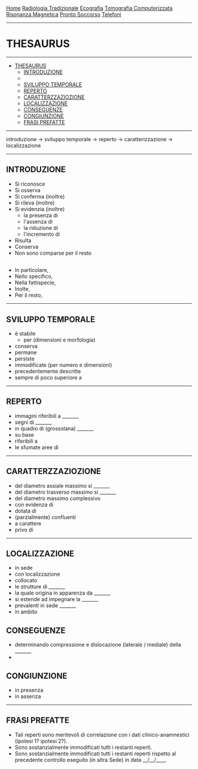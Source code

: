 <div class="topnav">
  <a href="https://sl-rad.github.io/SL-Rad-Vademecum">Home</a>
  <a href="https://sl-rad.github.io/SL-Rad-Vademecum/radiologia_tradizionale.html">Radiologia Tradizionale</a>
  <a href="https://sl-rad.github.io/SL-Rad-Vademecum/ecografia.html">Ecografia</a>
  <a href="https://sl-rad.github.io/SL-Rad-Vademecum/tomografia_computerizzata.html">Tomografia Computerizzata</a>
  <a href="https://sl-rad.github.io/SL-Rad-Vademecum/risonanza_magnetica.html">Risonanza Magnetica</a>
  <a href="https://sl-rad.github.io/SL-Rad-Vademecum/pronto_soccorso.html">Pronto Soccorso</a>
  <a href="https://sl-rad.github.io/SL-Rad-Vademecum/contatti.html">Telefoni</a>
</div>

- - -

# THESAURUS

- - -

- [THESAURUS](#thesaurus)
  - [INTRODUZIONE](#introduzione)
  - [](#)
  - [SVILUPPO TEMPORALE](#sviluppo-temporale)
  - [REPERTO](#reperto)
  - [CARATTERZZAZIOZIONE](#caratterzzaziozione)
  - [LOCALIZZAZIONE](#localizzazione)
  - [CONSEGUENZE](#conseguenze)
  - [CONGIUNZIONE](#congiunzione)
  - [FRASI PREFATTE](#frasi-prefatte)


- - -

introduzione &rarr; sviluppo temporale &rarr; reperto &rarr; caratterizzazione &rarr; localizzazione

---

## INTRODUZIONE

- Si riconosce
- Si osserva
- Si conferma (inoltre)
- Si rileva (inoltre)
- Si evidenzia (inoltre)
  - la presenza di
  - l'assenza di
  - la riduzione di
  - l'incremento di
- Risulta
- Conserva
- Non sono comparse per il resto

## 

- In particolare,
- Nello specifico,
- Nella fattispecie,
- Inolte,
- Per il resto,

---

## SVILUPPO TEMPORALE

- è stabile
  - per (dimensioni e morfologia)
- conserva
- permane
- persiste
- immodificate (per numero e dimensioni)
- precedentemente descritte
- sempre di poco superiore a

---

## REPERTO
- immagini riferibili a _______
- segni di _______
- in quadro di (grossolana) _______
- su base
- riferibili a
- le sfumate aree di


---

## CARATTERZZAZIOZIONE
- del diametro assiale massimo si _______
- del diametro trasverso massimo si _______
- del diametro massimo complessivo
- con evidenza di 
- dotata di 
- (parzialmente) confluenti
- a carattere
- privo di

---

## LOCALIZZAZIONE

- in sede
- con localizzazione
- collocato
- le strutture di _______
- la quale origina in apparenza da _______
- si estende ad impegnare la _______
- prevalenti in sede _______
- in ambito

## CONSEGUENZE 

- determinando compressione e dislocazione (laterale / mediale) della _______ 
- 

## CONGIUNZIONE
- in presenza
- in assenza

---

## FRASI PREFATTE
- Tali reperti sono meritevoli di correlazione con i dati clinico-anamnestici (ipotesi 1? ipotesi 2?).
- Sono sostanzialmente immodificati tutti i restanti reperti.
- Sono sostanzialmente immodificati tutti i restanti reperti rispetto al precedente controllo eseguito (in altra Sede) in data \_\_/__/____.